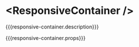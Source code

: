 <ResponsiveContainer \/>
=====================

{{{responsive-container.description}}}

{{{responsive-container.props}}}
